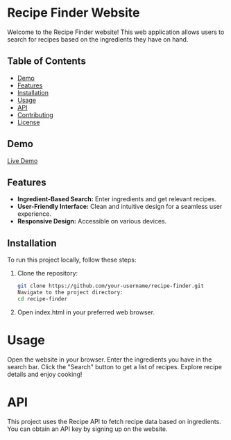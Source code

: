 # Recipe Finder Website

Welcome to the Recipe Finder website! This web application allows users to search for recipes based on the ingredients they have on hand.

## Table of Contents

- [Demo](#demo)
- [Features](#features)
- [Installation](#installation)
- [Usage](#usage)
- [API](#api)
- [Contributing](#contributing)
- [License](#license)

## Demo

[Live Demo](https://flavour-and-fusion.netlify.app/)

## Features

- **Ingredient-Based Search:** Enter ingredients and get relevant recipes.
- **User-Friendly Interface:** Clean and intuitive design for a seamless user experience.
- **Responsive Design:** Accessible on various devices.

## Installation

To run this project locally, follow these steps:

1. Clone the repository:

   ```bash
   git clone https://github.com/your-username/recipe-finder.git
   Navigate to the project directory:
   cd recipe-finder
2. Open index.html in your preferred web browser.

# Usage
Open the website in your browser.
Enter the ingredients you have in the search bar.
Click the "Search" button to get a list of recipes.
Explore recipe details and enjoy cooking!
# API
This project uses the Recipe API to fetch recipe data based on ingredients. You can obtain an API key by signing up on the website.
